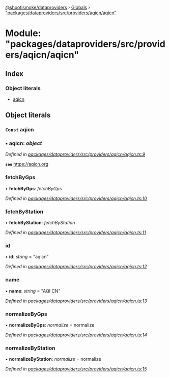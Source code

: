 [@shootismoke/dataproviders](../README.md) › [Globals](../globals.md) › ["packages/dataproviders/src/providers/aqicn/aqicn"](_packages_dataproviders_src_providers_aqicn_aqicn_.md)

# Module: "packages/dataproviders/src/providers/aqicn/aqicn"

## Index

### Object literals

* [aqicn](_packages_dataproviders_src_providers_aqicn_aqicn_.md#const-aqicn)

## Object literals

### `Const` aqicn

### ▪ **aqicn**: *object*

*Defined in [packages/dataproviders/src/providers/aqicn/aqicn.ts:9](https://github.com/shootismoke/common/blob/72777b1/packages/dataproviders/src/providers/aqicn/aqicn.ts#L9)*

**`see`** https://aqicn.org

###  fetchByGps

• **fetchByGps**: *fetchByGps*

*Defined in [packages/dataproviders/src/providers/aqicn/aqicn.ts:10](https://github.com/shootismoke/common/blob/72777b1/packages/dataproviders/src/providers/aqicn/aqicn.ts#L10)*

###  fetchByStation

• **fetchByStation**: *fetchByStation*

*Defined in [packages/dataproviders/src/providers/aqicn/aqicn.ts:11](https://github.com/shootismoke/common/blob/72777b1/packages/dataproviders/src/providers/aqicn/aqicn.ts#L11)*

###  id

• **id**: *string* = "aqicn"

*Defined in [packages/dataproviders/src/providers/aqicn/aqicn.ts:12](https://github.com/shootismoke/common/blob/72777b1/packages/dataproviders/src/providers/aqicn/aqicn.ts#L12)*

###  name

• **name**: *string* = "AQI CN"

*Defined in [packages/dataproviders/src/providers/aqicn/aqicn.ts:13](https://github.com/shootismoke/common/blob/72777b1/packages/dataproviders/src/providers/aqicn/aqicn.ts#L13)*

###  normalizeByGps

• **normalizeByGps**: *normalize* = normalize

*Defined in [packages/dataproviders/src/providers/aqicn/aqicn.ts:14](https://github.com/shootismoke/common/blob/72777b1/packages/dataproviders/src/providers/aqicn/aqicn.ts#L14)*

###  normalizeByStation

• **normalizeByStation**: *normalize* = normalize

*Defined in [packages/dataproviders/src/providers/aqicn/aqicn.ts:15](https://github.com/shootismoke/common/blob/72777b1/packages/dataproviders/src/providers/aqicn/aqicn.ts#L15)*
